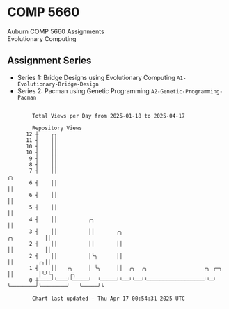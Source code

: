 # COMP 5660
Auburn COMP 5660 Assignments  
Evolutionary Computing

## Assignment Series
- Series 1: Bridge Designs using Evolutionary Computing `A1-Evolutionary-Bridge-Design`
- Series 2: Pacman using Genetic Programming `A2-Genetic-Programming-Pacman`

```

        Total Views per Day from 2025-01-18 to 2025-04-17

        Repository Views
      12 ┼    ╭╮
      11 ┤    ││
      10 ┤    ││
      10 ┤    ││
       9 ┤    ││
       8 ┤    ││
       7 ┤    ││                                                                         ╭╮
       6 ┤    ││                                                                         ││
       6 ┤    ││                                                                         ││
       5 ┤    ││                                                                         ││
       4 ┤    ││          ╭╮                                                             ││
       3 ┤    ││          ││       ╭╮                                        ╭╮          ││
       2 ┤    ││          ││       ││                                        ││          ││
       2 ┤    ││          │╰╮      ││                                        ││        ╭╮││
       1 ┤    ││   ╭╮     │ ╰╮     ││  ╭╮  ╭╮                  ╭╮ ╭─╮        ││        │╰╯╰╮     ╭╮
       0 ┼────╯╰───╯╰─────╯  ╰─────╯╰──╯╰──╯╰──────────────────╯╰─╯ ╰────────╯╰────────╯   ╰─────╯╰

        Chart last updated - Thu Apr 17 00:54:31 2025 UTC
        
```

